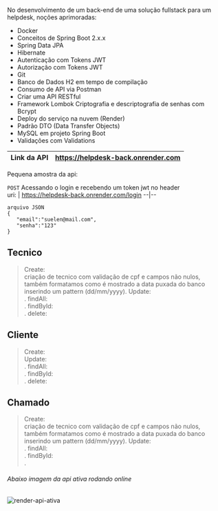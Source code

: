 No desenvolvimento de um back-end de uma solução fullstack para um helpdesk, noções aprimoradas:

* Docker
* Conceitos de Spring Boot 2.x.x
* Spring Data JPA
* Hibernate
* Autenticação com Tokens JWT 
* Autorização com Tokens JWT
* Git
* Banco de Dados H2 em tempo de compilação
* Consumo de API via Postman
* Criar uma API RESTful
* Framework Lombok Criptografia e descriptografia de senhas com Bcrypt
* Deploy do serviço na nuvem (Render)
* Padrão DTO (Data Transfer Objects)
* MySQL em projeto Spring Boot
* Validações com Validations

Link da API | https://helpdesk-back.onrender.com
---|-----------

Pequena amostra da api:

```POST``` Acessando o login e recebendo um token jwt no header <br/>
 uri: | https://helpdesk-back.onrender.com/login
 --|--
 ```
 arquivo JSON
{
    "email":"suelen@mail.com",
    "senha":"123"
}
```



## Tecnico

> Create: <br/> criação de tecnico com validação de cpf e campos não nulos, também formatamos como é mostrado a data puxada do banco inserindo um pattern (dd/mm/yyyy).
> Update: <br/> .
> findAll:  <br/>.
> findById:  <br/>.
> delete: <br/>

## Cliente

> Create: <br/> 
> Update: <br/> .
> findAll:  <br/>.
> findById:  <br/>.
> delete: <br/>

## Chamado
> Create: <br/> criação de tecnico com validação de cpf e campos não nulos, também formatamos como é mostrado a data puxada do banco inserindo um pattern (dd/mm/yyyy).
> Update: <br/> .
> findAll:  <br/>.
> findById:  <br/>.


 ###### Abaixo imagem da api ativa rodando online


![render-api-ativa](https://i.postimg.cc/YCtQMk98/Captura-de-tela-2023-10-21-223206.png)
